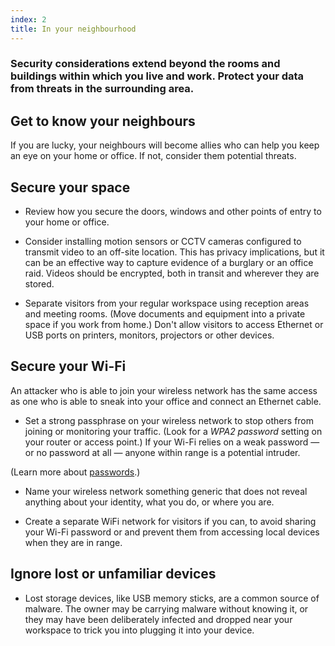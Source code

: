 ```yaml
---
index: 2
title: In your neighbourhood
---
```

### Security considerations extend beyond the rooms and buildings within which you live and work. Protect your data from threats in the surrounding area.

## Get to know your neighbours 

If you are lucky, your neighbours will become allies who can help you keep an eye on your home or office. If not, consider them potential threats. 

## Secure your space

- Review how you secure the doors, windows and other points of entry to your home or office.

- Consider installing motion sensors or CCTV cameras configured to transmit video to an off-site location. This has privacy implications, but it can be an effective way to capture evidence of a burglary or an office raid. Videos should be encrypted, both in transit and wherever they are stored.

- Separate visitors from your regular workspace using reception areas and meeting rooms. (Move documents and equipment into a  private space if you work from home.) Don't allow visitors to access Ethernet or USB ports on printers, monitors, projectors or other devices.

## Secure your Wi-Fi

An attacker who is able to join your wireless network has the same access as one who is able to sneak into your office and connect an Ethernet cable. 

- Set a strong passphrase on your wireless network to stop others from joining or monitoring your traffic. (Look for a *WPA2 password* setting on your router or access point.) If your Wi-Fi relies on a weak password — or no password at all — anyone within range is a potential intruder. 

(Learn more about [passwords](umbrella://information/passwords).)

- Name your wireless network something generic that does not reveal anything about your identity, what you do, or where you are.

- Create a separate WiFi network for visitors if you can, to avoid sharing your Wi-Fi password or and prevent them from accessing local devices when they are in range.

## Ignore lost or unfamiliar devices

- Lost storage devices, like USB memory sticks, are a common source of malware. The owner may be carrying malware without knowing it, or they may have been deliberately infected and dropped near your workspace to trick you into plugging it into your device.